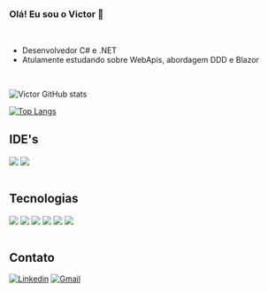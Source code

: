 ### Olá! Eu sou o Victor 👋
<br>

- Desenvolvedor C# e .NET
- Atulamente estudando sobre WebApis, abordagem DDD e Blazor

<br>

![Victor GitHub stats](https://github-readme-stats.vercel.app/api?username=vittoliveiraa&show_icons=true&theme=github_dark)

[![Top Langs](https://github-readme-stats.vercel.app/api/top-langs/?username=vittoliveiraa&layout=compact)](https://github.com/vittoliveiraa/github-readme-stats)


## IDE's
<div style="display: inline_block">
        <img align="center" src="https://img.shields.io/badge/Visual_Studio-5C2D91?style=for-the-badge&logo=visual%20studio&logoColor=white" />
        <img align="center" src="https://img.shields.io/badge/Visual_Studio_Code-0078D4?style=for-the-badge&logo=visual%20studio%20code&logoColor=white"/>
    </div><br>



## Tecnologias
<div>
    <img align="center" src="https://img.shields.io/badge/C%23-239120?style=for-the-badge&logo=c-sharp&logoColor=white"/>
    <img align="center" src="https://img.shields.io/badge/.NET-5C2D91?style=for-the-badge&logo=.net&logoColor=white"/>
    <img align="center" src="https://img.shields.io/badge/HTML5-E34F26?style=for-the-badge&logo=html5&logoColor=white"/>
    <img align="center" src="https://img.shields.io/badge/CSS3-1572B6?style=for-the-badge&logo=css3&logoColor=white"/>
    <img align="center" src="https://img.shields.io/badge/Bootstrap-563D7C?style=for-the-badge&logo=bootstrap&logoColor=white"/>
    <img align="center" src="https://img.shields.io/badge/JavaScript-323330?style=for-the-badge&logo=javascript&logoColor=F7DF1E"/>
   </div><br>


## Contato

[![Linkedin](https://img.shields.io/badge/LinkedIn-0077B5?style=for-the-badge&logo=linkedin&logoColor=white)](https://www.linkedin.com/in/vittoliveiraa/)
[![Gmail](https://img.shields.io/badge/Gmail-D14836?style=for-the-badge&logo=gmail&logoColor=white)](mailto:vittoliveiraa@gmail.com)
